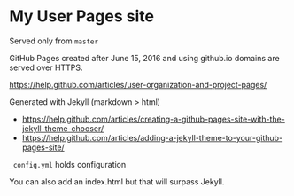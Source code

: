 # My User Pages site

Served only from `master`

GitHub Pages created after June 15, 2016 and using github.io domains are served over HTTPS. 

https://help.github.com/articles/user-organization-and-project-pages/

Generated with Jekyll (markdown > html)
- https://help.github.com/articles/creating-a-github-pages-site-with-the-jekyll-theme-chooser/
- https://help.github.com/articles/adding-a-jekyll-theme-to-your-github-pages-site/

`_config.yml` holds configuration  

You can also add an index.html but that will surpass Jekyll.
